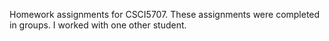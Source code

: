 Homework assignments for CSCI5707. These assignments were completed in groups. I worked with one other student.
